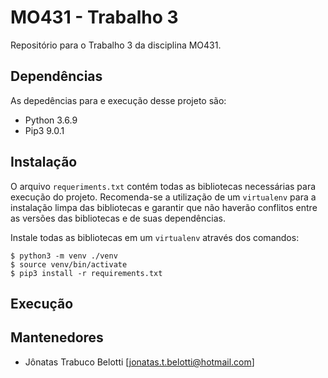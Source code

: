 # MO431 - Trabalho 3
Repositório para o Trabalho 3 da disciplina MO431.


## Dependências
As depedências para e execução desse projeto são:
- Python 3.6.9
- Pip3 9.0.1


## Instalação
O arquivo ``requeriments.txt`` contém todas as bibliotecas necessárias para execução do projeto. Recomenda-se a utilização de um ``virtualenv`` para a instalação limpa das bibliotecas e garantir que não haverão conflitos entre as versões das bibliotecas e de suas dependências. 

Instale todas as bibliotecas em um ``virtualenv`` através dos comandos:


```
$ python3 -m venv ./venv
$ source venv/bin/activate
$ pip3 install -r requirements.txt
```


## Execução



## Mantenedores
- Jônatas Trabuco Belotti [jonatas.t.belotti@hotmail.com]